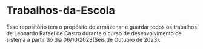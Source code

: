 # Trabalhos-da-Escola
Esse repositório tem o propósito de armazenar e guardar todos os trabalhos de Leonardo Rafael de Castro durante o curso de desenvolvimento de sistema a partir do dia 06/10/2023(Seis de Outubro de 2023).
